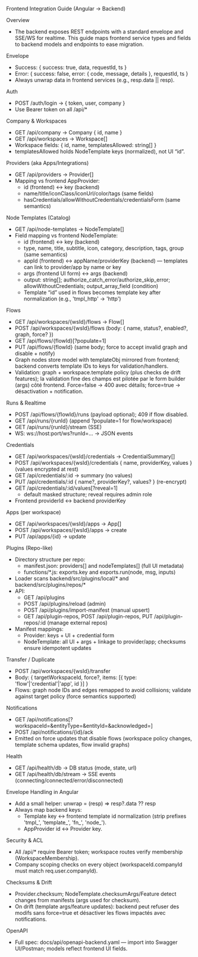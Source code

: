 Frontend Integration Guide (Angular → Backend)

Overview
- The backend exposes REST endpoints with a standard envelope and SSE/WS for realtime. This guide maps frontend service types and fields to backend models and endpoints to ease migration.

Envelope
- Success: { success: true, data, requestId, ts }
- Error: { success: false, error: { code, message, details }, requestId, ts }
- Always unwrap data in frontend services (e.g., resp.data || resp).

Auth
- POST /auth/login → { token, user, company }
- Use Bearer token on all /api/*

Company & Workspaces
- GET /api/company → Company { id, name }
- GET /api/workspaces → Workspace[]
- Workspace fields: { id, name, templatesAllowed: string[] }
- templatesAllowed holds NodeTemplate keys (normalized), not UI “id”.

Providers (aka Apps/Integrations)
- GET /api/providers → Provider[]
- Mapping vs frontend AppProvider:
  - id (frontend) ↔ key (backend)
  - name/title/iconClass/iconUrl/color/tags (same fields)
  - hasCredentials/allowWithoutCredentials/credentialsForm (same semantics)

Node Templates (Catalog)
- GET /api/node-templates → NodeTemplate[]
- Field mapping vs frontend NodeTemplate:
  - id (frontend) ↔ key (backend)
  - type, name, title, subtitle, icon, category, description, tags, group (same semantics)
  - appId (frontend) ↔ appName/providerKey (backend) — templates can link to provider/app by name or key
  - args (frontend UI form) ↔ args (backend)
  - output: string[]; authorize_catch_error/authorize_skip_error; allowWithoutCredentials; output_array_field (condition)
  - Template “id” used in flows becomes template key after normalization (e.g., 'tmpl_http' → 'http')

Flows
- GET /api/workspaces/{wsId}/flows → Flow[]
- POST /api/workspaces/{wsId}/flows (body: { name, status?, enabled?, graph, force? })
- GET /api/flows/{flowId}[?populate=1]
- PUT /api/flows/{flowId} (same body; force to accept invalid graph and disable + notify)
- Graph nodes store model with templateObj mirrored from frontend; backend converts template IDs to keys for validation/handlers.
- Validation: graph + workspace.template policy (plus checks de drift features); la validation fine des champs est pilotée par le form builder (args) côté frontend. Force=false → 400 avec détails; force=true → désactivation + notification.

Runs & Realtime
- POST /api/flows/{flowId}/runs (payload optional); 409 if flow disabled.
- GET /api/runs/{runId} (append ?populate=1 for flow/workspace)
- GET /api/runs/{runId}/stream (SSE)
- WS: ws://host:port/ws?runId=... → JSON events

Credentials
- GET /api/workspaces/{wsId}/credentials → CredentialSummary[]
- POST /api/workspaces/{wsId}/credentials { name, providerKey, values } (values encrypted at rest)
- GET /api/credentials/:id → summary (no values)
- PUT /api/credentials/:id { name?, providerKey?, values? } (re-encrypt)
- GET /api/credentials/:id/values[?reveal=1]
  - default masked structure; reveal requires admin role
- Frontend providerId ↔ backend providerKey

Apps (per workspace)
- GET /api/workspaces/{wsId}/apps → App[]
- POST /api/workspaces/{wsId}/apps → create
- PUT /api/apps/{id} → update

Plugins (Repo-like)
- Directory structure per repo:
  - manifest.json: providers[] and nodeTemplates[] (full UI metadata)
  - functions/*.js: exports.key and exports.run(node, msg, inputs)
- Loader scans backend/src/plugins/local/* and backend/src/plugins/repos/*
- API:
  - GET /api/plugins
  - POST /api/plugins/reload (admin)
  - POST /api/plugins/import-manifest (manual upsert)
  - GET /api/plugin-repos, POST /api/plugin-repos, PUT /api/plugin-repos/:id (manage external repos)
- Manifest mappings:
  - Provider: keys + UI + credential form
  - NodeTemplate: all UI + args + linkage to provider/app; checksums ensure idempotent updates

Transfer / Duplicate
- POST /api/workspaces/{wsId}/transfer
- Body: { targetWorkspaceId, force?, items: [{ type: 'flow'|'credential'|'app', id }] }
- Flows: graph node IDs and edges remapped to avoid collisions; validate against target policy (force semantics supported)

Notifications
- GET /api/notifications[?workspaceId=&entityType=&entityId=&acknowledged=]
- POST /api/notifications/{id}/ack
- Emitted on force updates that disable flows (workspace policy changes, template schema updates, flow invalid graphs)

Health
- GET /api/health/db → DB status (mode, state, url)
- GET /api/health/db/stream → SSE events (connecting/connected/error/disconnected)

Envelope Handling in Angular
- Add a small helper: unwrap = (resp) => resp?.data ?? resp
- Always map backend keys:
  - Template key ↔ frontend template id normalization (strip prefixes 'tmpl_', 'template_', 'fn_', 'node_').
  - AppProvider id ↔ Provider key.

Security & ACL
- All /api/* require Bearer token; workspace routes verify membership (WorkspaceMembership).
- Company scoping checks on every object (workspaceId.companyId must match req.user.companyId).

Checksums & Drift
- Provider.checksum; NodeTemplate.checksumArgs/Feature detect changes from manifests (args used for checksum).
- On drift (template args/feature updates): backend peut refuser des modifs sans force=true et désactiver les flows impactés avec notifications.

OpenAPI
- Full spec: docs/api/openapi-backend.yaml — import into Swagger UI/Postman; models reflect frontend UI fields.
